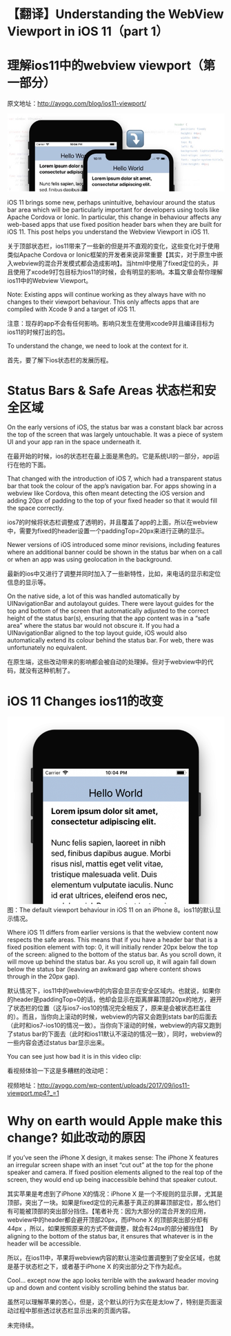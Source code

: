 # 【翻译】Understanding the WebView Viewport in iOS 11（part 1）

# 理解ios11中的webview viewport（第一部分）

原文地址：http://ayogo.com/blog/ios11-viewport/

![](media/15100486170268.jpg)

iOS 11 brings some new, perhaps unintuitive, behaviour around the status bar area which will be particularly important for developers using tools like Apache Cordova or Ionic. In particular, this change in behaviour affects any web-based apps that use fixed position header bars when they are built for iOS 11. This post helps you understand the Webview Viewport in iOS 11.

关于顶部状态栏，ios11带来了一些新的但是并不直观的变化，这些变化对于使用类似Apache Cordova or Ionic框架的开发者来说非常重要【其实，对于原生中嵌入webview的混合开发模式都会造成影响】。当html中使用了fixed定位的头，并且使用了xcode9打包目标为ios11的时候，会有明显的影响。本篇文章会帮你理解ios11中的Webview Viewport。

Note: Existing apps will continue working as they always have with no changes to their viewport behaviour. This only affects apps that are compiled with Xcode 9 and a target of iOS 11.

注意：现存的app不会有任何影响。影响只发生在使用xcode9并且编译目标为ios11的时候打出的包。

To understand the change, we need to look at the context for it.

首先，要了解下ios状态栏的发展历程。

# Status Bars & Safe Areas 状态栏和安全区域

On the early versions of iOS, the status bar was a constant black bar across the top of the screen that was largely untouchable. It was a piece of system UI and your app ran in the space underneath it.

在最开始的时候，ios的状态栏在最上面是黑色的。它是系统UI的一部分，app运行在他的下面。

That changed with the introduction of iOS 7, which had a transparent status bar that took the colour of the app’s navigation bar. For apps showing in a webview like Cordova, this often meant detecting the iOS version and adding 20px of padding to the top of your fixed header so that it would fill the space correctly.

ios7的时候将状态栏调整成了透明的，并且覆盖了app的上面，所以在webview中，需要为fixed的header设置一个paddingTop=20px来进行正确的显示。

Newer versions of iOS introduced some minor revisions, including features where an additional banner could be shown in the status bar when on a call or when an app was using geolocation in the background.

最新的ios中又进行了调整并同时加入了一些新特性，比如，来电话的显示和定位信息的显示等。

On the native side, a lot of this was handled automatically by UINavigationBar and autolayout guides. There were layout guides for the top and bottom of the screen that automatically adjusted to the correct height of the status bar(s), ensuring that the app content was in a “safe area” where the status bar would not obscure it. If you had a UINavigationBar aligned to the top layout guide, iOS would also automatically extend its colour behind the status bar. For web, there was unfortunately no equivalent.

在原生端，这些改动带来的影响都会被自动的处理掉。但对于webview中的代码，就没有这种机制了。

# iOS 11 Changes ios11的改变

![](media/15108152765423.png)
图：The default viewport behaviour in iOS 11 on an iPhone 8。ios11的默认显示情况。

Where iOS 11 differs from earlier versions is that the webview content now respects the safe areas. This means that if you have a header bar that is a fixed position element with top: 0, it will initially render 20px below the top of the screen: aligned to the bottom of the status bar. As you scroll down, it will move up behind the status bar. As you scroll up, it will again fall down below the status bar (leaving an awkward gap where content shows through in the 20px gap).

默认情况下，ios11中的webview中的内容会显示在安全区域内。也就说，如果你的header是paddingTop=0的话，他却会显示在距离屏幕顶部20px的地方，避开了状态栏的位置（这与ios7-ios10的情况完全相反了，原来是会被状态栏盖住的）。而且，当你向上滚动的时候，webview的内容又会跑到stats bar的后面去（此时和ios7-ios10的情况一致）。当你向下滚动的时候，webview的内容又跑到了status bar的下面去（此时和ios11默认不滚动的情况一致），同时，webview的一些内容会透过status bar显示出来。

You can see just how bad it is in this video clip:

看视频体验一下这是多糟糕的改动吧：

视频地址：http://ayogo.com/wp-content/uploads/2017/09/ios11-viewport.mp4?_=1

# Why on earth would Apple make this change? 如此改动的原因

If you’ve seen the iPhone X design, it makes sense: The iPhone X features an irregular screen shape with an inset “cut out” at the top for the phone speaker and camera. If fixed position elements aligned to the real top of the screen, they would end up being inaccessible behind that speaker cutout.

其实苹果是考虑到了iPhone X的情况：iPhone X 是一个不规则的显示屏，尤其是顶部，突出了一块。如果是fixed定位的元素基于真正的屏幕顶部定位，那么他们有可能被顶部的突出部分挡住。【笔者补充：因为大部分的混合开发的应用，webview中的header都会避开顶部20px，而iPhone X 的顶部突出部分却有 44px ，所以，如果按照原来的方式不做调整，就会有24px的部分被挡住】
 By aligning to the bottom of the status bar, it ensures that whatever is in the header will be accessible.

所以，在ios11中，苹果将webview内容的默认渲染位置调整到了安全区域，也就是基于状态栏之下，或者基于iPhone X 的突出部分之下作为起点。

Cool… except now the app looks terrible with the awkward header moving up and down and content visibly scrolling behind the status bar.

虽然可以理解苹果的苦心，但是，这个默认的行为实在是太low了，特别是页面滚动过程中那些透过状态栏显示出来的页面内容。

未完待续。


